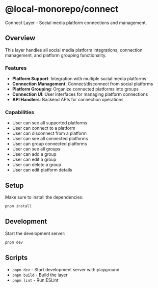 # @local-monorepo/connect

Connect Layer - Social media platform connections and management.

## Overview

This layer handles all social media platform integrations, connection management, and platform grouping functionality.

### Features

- **Platform Support**: Integration with multiple social media platforms
- **Connection Management**: Connect/disconnect from social platforms
- **Platform Grouping**: Organize connected platforms into groups
- **Connection UI**: User interfaces for managing platform connections
- **API Handlers**: Backend APIs for connection operations

### Capabilities

- User can see all supported platforms
- User can connect to a platform
- User can disconnect from a platform
- User can see all connected platforms
- User can group connected platforms
- User can see all groups
- User can add a group
- User can edit a group
- User can delete a group
- User can edit platform details

## Setup

Make sure to install the dependencies:

```bash
pnpm install
```

## Development

Start the development server:

```bash
pnpm dev
```

## Scripts

- `pnpm dev` - Start development server with playground
- `pnpm build` - Build the layer
- `pnpm lint` - Run ESLint
